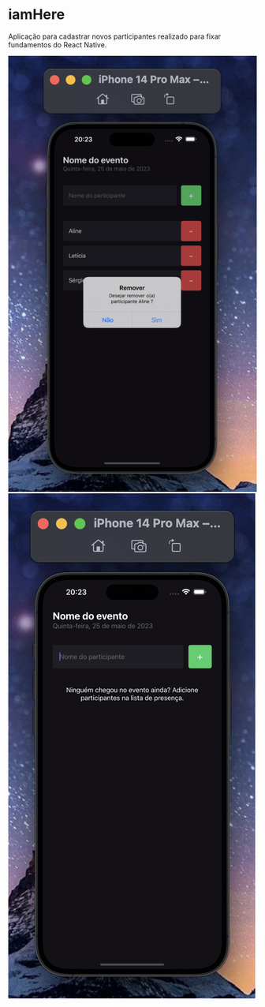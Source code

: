 # iamHere

Aplicação para cadastrar novos participantes realizado para fixar fundamentos do React Native.

![](app1.png)
![](app.png)
